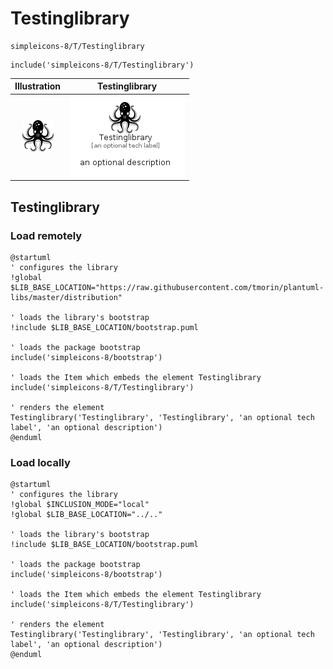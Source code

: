 # Testinglibrary


```text
simpleicons-8/T/Testinglibrary
```

```text
include('simpleicons-8/T/Testinglibrary')
```



| Illustration | Testinglibrary |
| :---: | :---: |
| ![illustration for Illustration](../../simpleicons-8/T/Testinglibrary.png) | ![illustration for Testinglibrary](../../simpleicons-8/T/Testinglibrary.Local.png) |




## Testinglibrary

### Load remotely
```plantuml
@startuml
' configures the library
!global $LIB_BASE_LOCATION="https://raw.githubusercontent.com/tmorin/plantuml-libs/master/distribution"

' loads the library's bootstrap
!include $LIB_BASE_LOCATION/bootstrap.puml

' loads the package bootstrap
include('simpleicons-8/bootstrap')

' loads the Item which embeds the element Testinglibrary
include('simpleicons-8/T/Testinglibrary')

' renders the element
Testinglibrary('Testinglibrary', 'Testinglibrary', 'an optional tech label', 'an optional description')
@enduml
```

### Load locally
```plantuml
@startuml
' configures the library
!global $INCLUSION_MODE="local"
!global $LIB_BASE_LOCATION="../.."

' loads the library's bootstrap
!include $LIB_BASE_LOCATION/bootstrap.puml

' loads the package bootstrap
include('simpleicons-8/bootstrap')

' loads the Item which embeds the element Testinglibrary
include('simpleicons-8/T/Testinglibrary')

' renders the element
Testinglibrary('Testinglibrary', 'Testinglibrary', 'an optional tech label', 'an optional description')
@enduml
```

